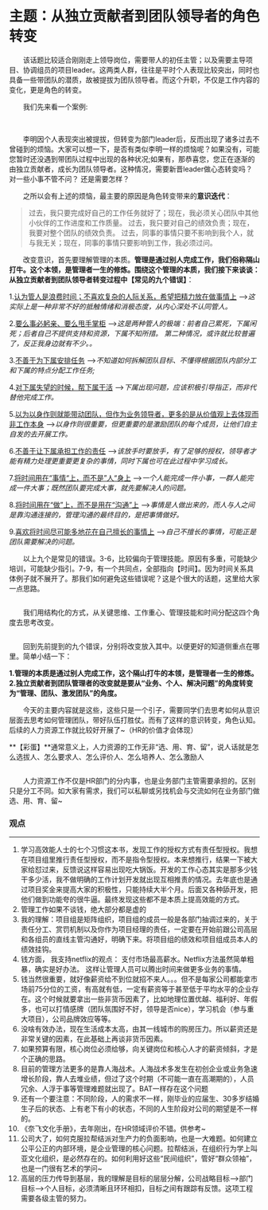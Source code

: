# 主题：从独立贡献者到团队领导者的角色转变

&emsp;&emsp;该话题比较适合刚刚走上领导岗位，需要带人的初任主管；以及需要主导项目、协调组员的项目leader。这两类人群，往往是平时个人表现比较突出，同时也具备一些带团队的潜质，故被提拔为团队领导者。而这个升职，不仅是工作内容的变化，更是角色的转变。

&emsp;&emsp;我们先来看一个案例:


<img src="https://cdn.nlark.com/yuque/0/2019/png/163122/1550505305437-9565477f-9556-466a-9d30-4a78fd440b5b.png" width="" height="" border="0" alt="">

<img src="https://cdn.nlark.com/yuque/0/2019/png/163122/1550505305437-9565477f-9556-466a-9d30-4a78fd440b5b.png" width="" height="" border="0" alt="">

&emsp;&emsp;李明因个人表现突出被提拔，但转变为部门leader后，反而出现了诸多过去不曾碰到的烦恼。大家可以想一下，是否有类似李明一样的烦恼呢？如果没有，可能您暂时还没遇到带团队过程中出现的各种状况;如果有，那恭喜您，您正在逐渐的由独立贡献者，成长为团队领导者。这种情况，需要新晋leader做心态转变吗？ 对一些小事不管不问？ 还是需要怎样？

&emsp;&emsp;之所以会有上述的烦恼，最主要的原因是角色转变带来的**意识迭代**：
>过去，我只要完成好自己的工作任务就好了；现在，我必须关心团队中其他小伙伴的工作进度和工作质量。
>过去，我只要对自己的绩效负责；现在，我要对整个团队的绩效负责。
>过去，同事的事情只要不影响到我个人，就与我无关；现在，同事的事情只要影响到工作，我必须过问。

&emsp;&emsp;改变意识，首先要理解管理的本质。**管理是通过别人完成工作，我们俗称隔山打牛。这个本领，是管理者一生的修炼。**围绕这个管理的本质，我们接下来谈谈：从独立贡献者到团队领导者转变过程中**【常见的九个错误】**：

1.<u>认为管人是浪费时间；不喜欢复杂的人际关系，希望把精力放在做事情上</u>
——>*这实际上是一种非常不好的抵触情绪和消极态度，从内心深处不认同管人。*

2.<u>要么事必躬亲、要么甩手掌柜</u>
——>*这是两种管人的极端：前者自己累死，下属闲死；后者自己不提供支持和资源，下属不知所措。
第二种情况，或许就比较普遍了，反正我身边就有不少。。*

3.<u>不善于为下属安排任务</u>
——>*不知道如何拆解团队目标、不懂得根据团队内部分工和下属的特点分配工作任务;*

4.<u>对下属失望的时候，帮下属干活</u>
——>*下属出现问题，应该积极引导指正，而非代替他完成工作。*

5.<u>以为以身作则就能带动团队，但作为业务领导者，更多的是从价值观上去体现而非工作本身</u>
——>*以身作则很重要，但更重要的是激励团队的每个成员，让他们自主自发的去开展工作。*

6.<u>不善于让下属承担工作的责任</u>
——>*该放手时要放手，有了足够的授权，领导者才能有精力处理更重要更复杂的事情，同时下属也可在此过程中学习成长。*



7.<u>将时间用在“事情“上，而不是”人“身上</u>
——>*一个人能完成一件小事，一群人能完成一件大事；既然团队要完成大事，就先要解决人的问题。*

8.<u>将时间用在“做”上，而不是用在“沟通”上</u>
——>*事情是人做出来的，而人与人之间是靠沟通连接的，管理沟通的最终目的，是把事情做好。*

9.<u>喜欢将时间尽可能多地花在自己擅长的事情上</u>
——>*自己不擅长的事情，可能正是团队需要解决的问题。*

&emsp;&emsp;以上九个是常见的错误。3-6，比较偏向于管理技能。原因有多重，可能缺少培训，可能缺少指引。7-9，有一个共同点，全部指向【时间】。因为时间关系具体例子就不展开了。那我们如何避免这些错误呢？这是个很大的话题，这里给大家一点思路。

<img src="https://cdn.nlark.com/yuque/0/2019/png/163122/1550505344163-29b2245e-cb6d-4abe-847b-b45926bd3a27.png" width="" height="" border="0" alt="">

&emsp;&emsp;我们用结构化的方式，从关键思维、工作重心、管理技能和时间分配这四个角度去思考改变。

<img src="https://cdn.nlark.com/yuque/0/2019/png/163122/1550505354892-fd851546-2542-4481-9d19-00bf8c6b3bd8.png" width="" height="" border="0" alt="">

&emsp;&emsp;回到先前提到的九个错误，分别将改变放入其中。以便更好的知道侧重点在哪里。简单小结一下：

**1.管理的本质是通过别人完成工作，这个隔山打牛的本领，是管理者一生的修炼。**
**2.独立贡献者到团队管理者的改变就是要从“业务、个人、解决问题”的角度转变为“管理、团队、激发团队”的角度。**

&emsp;&emsp;今天的主要内容就是这些，这些只是一个引子，需要同学们去思考如何从意识层面去思考如何管理团队，带好队伍打胜仗。而有了这样的意识转变，角色认知。后续的人力资源工作就比较好开展了~（HR的价值才会体现）

**【彩蛋】**通常意义上，人力资源的工作无非“选、用、育、留”，说人话就是怎么选拔人、怎么要求人、怎么评价人、怎么培养人、怎么激励人

<img src="https://cdn.nlark.com/yuque/0/2019/png/163122/1550505378589-fd624002-7d99-4721-919e-e181e5507a4d.png" width="" height="" border="0" alt="">

&emsp;&emsp;人力资源工作不仅是HR部门的分内事，也是业务部门主管需要承担的。区别只是分工不同。如大家有需求，我们可以私聊或另找机会与交流如何在业务部门做选、用、育、留~

### 观点
* * *
1. 学习高效能人士的七个习惯这本书，发现工作的授权方式有责任型授权。我想在项目组里推行责任型授权，而不是指令型授权。本来想推行，结果一下被大家给怼过来，反馈说这样容易出现吃大锅饭。开发的工作心态其实是那多少钱干多少活，我不做明确的工作计划开发就出现互相推责的情况。去年底也是通过项目奖金来提高大家的积极性，只能持续大半个月。后面又各种舔开发，把他们做到功能夸的很牛逼。最终发现这些都不是本质上提高效能的方式。
2. 管理工作如果不谈钱，绝大部分都是虚的
3. 我的理解：项目组是矩阵组织，项目组的成员一般是各部门抽调过来的，关于责任分工、赏罚机制以及你作为项目经理的责任，一定要在开始前跟公司高层和各组员的直线主管沟通好，明确下来。将项目组的绩效和项目组成员本人的绩效挂钩。
4. 钱方面， 我支持netflix的观点： 支付市场最高薪水。Netflix方法虽然简单粗暴，确实是好办法。 这样让管理人员可以腾出时间来做更多业务的事情。
5. 钱当然很重要，就好像薪资给不到位就招不来人。。。但不是每家公司都能拿市场前75分位的工资，有高就有低，一定有薪资等于甚至低于平均水平的企业存在。这个时候就要拿出一些非货币因素了，比如地理位置优越、福利好、年假多，也可以打情感牌（团队氛围好不好，领导是否nice），学习机会（参与重大项目），公司品牌效应等等。
6. 没啥有效办法，现在生活成本太高，由其一线城市的购房压力。所以薪资还是非常关键的因素，在此基础上再谈非货币因素。
7. 如果预算有限，核心岗位必须给够，向关键岗位和核心人才的薪资倾斜，才是个正确的思路。
8. 目前的管理方法更多的是靠人海战术。人海战术多发生在初创企业或业务急速增长阶段，靠人去堆业绩，但过了这个时期（不可能一直在高潮期的），人员冗余、人浮于事等管理难题就出现了。BAT一样存在这个问题
9. 还有一个要注意：不同阶段，人的需求不一样，刚毕业的应届生、30多岁结婚生子后的状态、上有老下有小的状态，不同的人生阶段对公司的期望是不一样的。
10. 《奈飞文化手册》，去年刚出，在HR领域评价不错。供参考~
11. 公司大了，如何克服拉帮结派对生产力的负面影响，也是一大难题。如何建立公平公正的内部环境，是企业管理的核心问题。拉帮结派，在组织行为学上叫亚文化组织，是必然存在的。如何利用好这些“民间组织”，管好“群众领袖”，也是一门很有艺术的学问~
12. 高层的压力传导到基层，我的理解是目标的层层分解，公司战略目标-->部门目标-->个人目标，必须清晰且环环相扣，目标之间有跟踪有反馈。这项工程需要各级主管的努力。